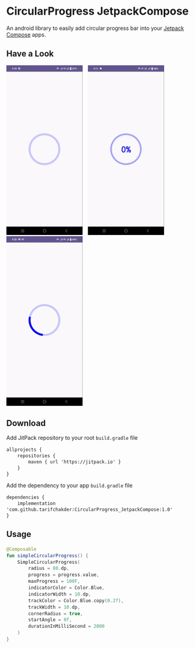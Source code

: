 # CircularProgress JetpackCompose

An android library to easily add circular progress bar into your [Jetpack Compose](https://developer.android.com/jetpack/compose) apps.

## Have a Look
<img src="screenshot/circular.gif" width="200" >&emsp;<img src="screenshot/determinate.gif" width="200" >&emsp;<img src="screenshot/indeterminate.gif" width="200" >

## Download
Add JitPack repository to your root `build.gradle` file
```
allprojects {
    repositories {
        maven { url 'https://jitpack.io' }
    }
}
```
Add the dependency to your app `build.gradle` file
```
dependencies {
    implementation 'com.github.tarifchakder:CircularProgress_JetpackCompose:1.0'
}
```

## Usage
```kotlin
@Composable
fun simpleCircularProgress() {
    SimpleCircularProgress(
        radius = 80.dp,
        progress = progress.value,
        maxProgress = 100F,
        indicatorColor = Color.Blue,
        indicatorWidth = 10.dp,
        trackColor = Color.Blue.copy(0.2f),
        trackWidth = 10.dp,
        cornerRadius = true,
        startAngle = 0f,
        durationInMilliSecond = 2000
    )
}
```



